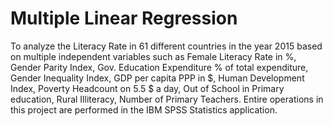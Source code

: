 # Multiple Linear Regression
To analyze the Literacy  Rate in 61 different countries in the year 2015 based on multiple independent variables such as Female Literacy Rate in %, Gender Parity Index, Gov. Education Expenditure % of total expenditure, Gender Inequality Index, GDP per capita PPP in $, Human Development Index, Poverty Headcount on 5.5 $ a day, Out of School in Primary education, Rural Illiteracy, Number of Primary Teachers.
Entire operations in this project are performed in the IBM SPSS Statistics application.


